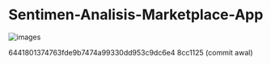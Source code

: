 # Sentimen-Analisis-Marketplace-App

![images](https://github.com/AryaHisma/Sentimen-Analisis-Shopee-Lazada-Tokopedia-App/tree/main/assets/gambar/screnshoot_tugas.png)






6441801374763fde9b7474a99330dd953c9dc6e4
8cc1125 (commit awal)


